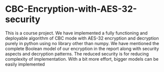 # CBC-Encryption-with-AES-32-security
This is a course project. We have implemented a fully functioning and deployable algorithm of CBC mode with AES-32 encryption and decryption purely in python using no library other than numpy. We have mentioned the complete Boolean model of our encryption in the report along with security aspects and decryption patterns. The reduced security is for reducing complexity of implementation. With a bit more effort, bigger models can be easily implemented
